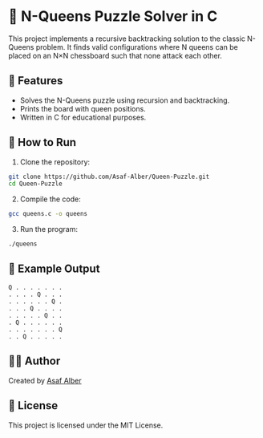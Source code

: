 # 👑 N-Queens Puzzle Solver in C

This project implements a recursive backtracking solution to the classic N-Queens problem.
It finds valid configurations where N queens can be placed on an N×N chessboard such that none attack each other.

## 🔧 Features

- Solves the N-Queens puzzle using recursion and backtracking.
- Prints the board with queen positions.
- Written in C for educational purposes.

## 🚀 How to Run

1. Clone the repository:
```bash
git clone https://github.com/Asaf-Alber/Queen-Puzzle.git
cd Queen-Puzzle
```

2. Compile the code:
```bash
gcc queens.c -o queens
```

3. Run the program:
```bash
./queens
```

## 🧪 Example Output

```
Q . . . . . . .
. . . . Q . . .
. . . . . . Q .
. . . Q . . . .
. . . . . Q . .
. Q . . . . . .
. . . . . . . Q
. . Q . . . . .
```

## 👨‍💻 Author

Created by [Asaf Alber](https://github.com/Asaf-Alber)

## 📄 License

This project is licensed under the MIT License.
